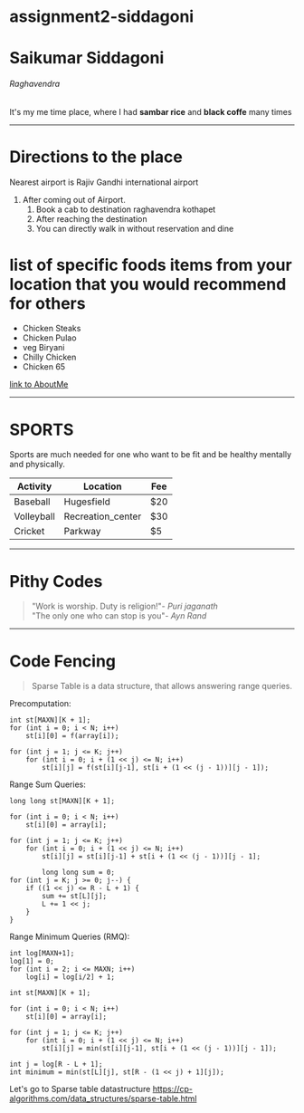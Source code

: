 # assignment2-siddagoni
# Saikumar Siddagoni
###### Raghavendra
It's my me time place, where I had **sambar rice** and **black coffe** many times <br>

*** 

# Directions to the place
Nearest airport is Rajiv Gandhi international airport
1. After coming out of Airport.
    1. Book a cab to destination raghavendra kothapet
    2. After reaching the destination
    3. You can directly walk in without reservation and dine

# list of specific foods items from your location that you would recommend for others
* Chicken Steaks
* Chicken Pulao
* veg Biryani
* Chilly Chicken
* Chicken 65

[link to AboutMe](AboutMe.md) 

***

# SPORTS

Sports are much needed for one who want to be fit and be healthy mentally and physically.<br>

|Activity|Location|Fee|
|--------|--------|---|
|Baseball|Hugesfield|$20|
|Volleyball|Recreation_center|$30|
|Cricket   |Parkway|$5|

***

# Pithy Codes

> "Work is worship. Duty is religion!"- *Puri jaganath* <br>
> "The only one who can stop is you"- *Ayn Rand*

***

# Code Fencing

> Sparse Table is a data structure, that allows answering range queries. <br>

 Precomputation:

```
int st[MAXN][K + 1];
for (int i = 0; i < N; i++)
    st[i][0] = f(array[i]);

for (int j = 1; j <= K; j++)
    for (int i = 0; i + (1 << j) <= N; i++)
        st[i][j] = f(st[i][j-1], st[i + (1 << (j - 1))][j - 1]);
```

Range Sum Queries:

```
long long st[MAXN][K + 1];

for (int i = 0; i < N; i++)
    st[i][0] = array[i];

for (int j = 1; j <= K; j++)
    for (int i = 0; i + (1 << j) <= N; i++)
        st[i][j] = st[i][j-1] + st[i + (1 << (j - 1))][j - 1];

        long long sum = 0;
for (int j = K; j >= 0; j--) {
    if ((1 << j) <= R - L + 1) {
        sum += st[L][j];
        L += 1 << j;
    }
}

```

Range Minimum Queries (RMQ):

```
int log[MAXN+1];
log[1] = 0;
for (int i = 2; i <= MAXN; i++)
    log[i] = log[i/2] + 1;

int st[MAXN][K + 1];

for (int i = 0; i < N; i++)
    st[i][0] = array[i];

for (int j = 1; j <= K; j++)
    for (int i = 0; i + (1 << j) <= N; i++)
        st[i][j] = min(st[i][j-1], st[i + (1 << (j - 1))][j - 1]);

int j = log[R - L + 1];
int minimum = min(st[L][j], st[R - (1 << j) + 1][j]);
```

Let's go to Sparse table datastructure <https://cp-algorithms.com/data_structures/sparse-table.html>





